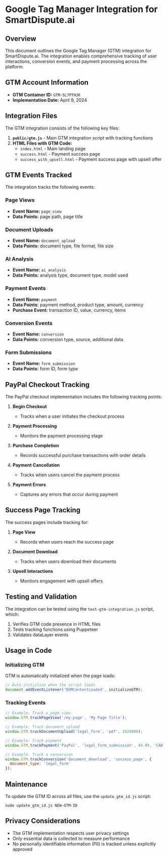 # Google Tag Manager Integration for SmartDispute.ai

## Overview

This document outlines the Google Tag Manager (GTM) integration for SmartDispute.ai. The integration enables comprehensive tracking of user interactions, conversion events, and payment processing across the platform.

## GTM Account Information

- **GTM Container ID:** `GTM-5L7PTHJK`
- **Implementation Date:** April 9, 2024

## Integration Files

The GTM integration consists of the following key files:

1. **`public/gtm.js`** - Main GTM integration script with tracking functions
2. **HTML Files with GTM Code:**
   - `index.html` - Main landing page
   - `success.html` - Payment success page
   - `success_with_upsell.html` - Payment success page with upsell offer

## GTM Events Tracked

The integration tracks the following events:

### Page Views
- **Event Name:** `page_view`
- **Data Points:** page path, page title

### Document Uploads
- **Event Name:** `document_upload`
- **Data Points:** document type, file format, file size

### AI Analysis
- **Event Name:** `ai_analysis`
- **Data Points:** analysis type, document type, model used

### Payment Events
- **Event Name:** `payment`
- **Data Points:** payment method, product type, amount, currency
- **Purchase Event:** transaction ID, value, currency, items

### Conversion Events
- **Event Name:** `conversion`
- **Data Points:** conversion type, source, additional data

### Form Submissions
- **Event Name:** `form_submission`
- **Data Points:** form ID, form type

## PayPal Checkout Tracking

The PayPal checkout implementation includes the following tracking points:

1. **Begin Checkout**
   - Tracks when a user initiates the checkout process

2. **Payment Processing**
   - Monitors the payment processing stage

3. **Purchase Completion**
   - Records successful purchase transactions with order details

4. **Payment Cancellation**
   - Tracks when users cancel the payment process

5. **Payment Errors**
   - Captures any errors that occur during payment

## Success Page Tracking

The success pages include tracking for:

1. **Page View**
   - Records when users reach the success page

2. **Document Download**
   - Tracks when users download their documents

3. **Upsell Interactions**
   - Monitors engagement with upsell offers

## Testing and Validation

The integration can be tested using the `test-gtm-integration.js` script, which:

1. Verifies GTM code presence in HTML files
2. Tests tracking functions using Puppeteer
3. Validates dataLayer events

## Usage in Code

### Initializing GTM
GTM is automatically initialized when the page loads:

```javascript
// Auto-initialize when the script loads
document.addEventListener('DOMContentLoaded', initializeGTM);
```

### Tracking Events

```javascript
// Example: Track a page view
window.GTM.trackPageView('/my-page', 'My Page Title');

// Example: Track document upload
window.GTM.trackDocumentUpload('legal_form', 'pdf', 1024000);

// Example: Track payment
window.GTM.trackPayment('PayPal', 'legal_form_submission', 49.99, 'CAD');

// Example: Track a conversion
window.GTM.trackConversion('document_download', 'success_page', {
  document_type: 'legal_form'
});
```

## Maintenance

To update the GTM ID across all files, use the `update_gtm_id.js` script:

```
node update_gtm_id.js NEW-GTM-ID
```

## Privacy Considerations

- The GTM implementation respects user privacy settings
- Only essential data is collected to measure performance
- No personally identifiable information (PII) is tracked unless explicitly approved